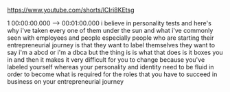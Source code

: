 https://www.youtube.com/shorts/lCIri8KEtsg

1 00:00:00.000 --\> 00:01:00.000 i believe in personality tests and
here's why i've taken every one of them under the sun and what i've
commonly seen with employees and people especially people who are
starting their entrepreneurial journey is that they want to label
themselves they want to say i'm a abcd or i'm a dbca but the thing is is
what that does is it boxes you in and then it makes it very difficult
for you to change because you've labeled yourself whereas your
personality and identity need to be fluid in order to become what is
required for the roles that you have to succeed in business on your
entrepreneurial journey
